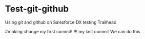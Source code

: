 # Test-git-github
Using git and github on Salesforce DX testing Trailhead

#making change 
my first commit!!!!!
my last commit
We can do this